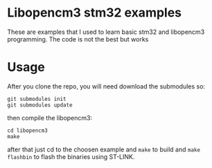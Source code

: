 # Libopencm3 stm32 examples

These are examples that I used to learn basic stm32 and libopencm3 programming. The code is not the best but works

# Usage

After you clone the repo, you will need download the submodules so:

``` 
git submodules init
git submodules update
```

then compile the libopencm3:
```
cd libopencm3
make
```
after that just cd to the choosen example and ```make``` to build and ```make flashbin``` to flash the binaries using ST-LINK.

